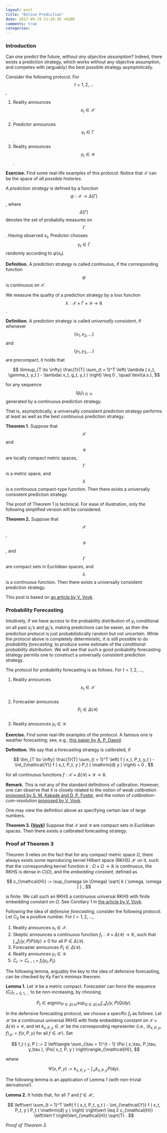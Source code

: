 ```yaml
---
layout: post
title: "Online Prediction"
date: 2017-09-19 21:29:38 +0200
comments: true
categories: 
---
```


### Introduction

Can one predict the future, *without any objective assumption*? 
Indeed, there exists a prediction strategy, which works without any objective assumption, and competes with (arguably) the best possible strategy asymptotically. 

Consider the following protocol. 
For $$t = 1, 2, \ldots$$, 

1. Reality announces $$x_t \in \mathcal{X}$$. 
2. Predictor announces $$\gamma_t \in \Gamma$$. 
3. Reality announces $$y_t \in \mathcal{Y}$$.

**Exercise.** Find some real-life examples of this protocol. Notice that $\mathcal{X}$ can be the space of *all possible histories*.

A *prediction strategy* is defined by a function $$\psi: \mathcal{X} \to \Delta (\Gamma)$$, where $$\Delta ( \Gamma )$$ denotes the set of probabiliy measures on $$\Gamma$$.
Having observed $x_t$, Predictor chooses $$\gamma_t \in \Gamma$$ randomly according to $\psi ( x_t )$.

**Definition.** A prediction strategy is called continuous, if the corresponding function $$\psi$$ is continuous on $\mathcal{X}$.

We measure the quality of a prediction strategy by a loss function $$\lambda: \mathcal{X} \times \Gamma \times \mathcal{Y} \to \mathbb{R}$$. 

**Definition.** A prediction strategy is called *universally consistent*, if whenever $$\{ x_1, x_2, \ldots \}$$ and $$\{ y_1, y_2, \ldots \}$$ are precompact, it holds that

$$
\limsup_{T \to \infty} \frac{1}{T} \sum_{t = 1}^T \left( \lambda ( x_t, \gamma_t, y_t ) - \lambda( x_t, g_t, y_t ) \right) \leq 0 , \quad \text{a.s.}, 
$$

for any sequence $$( g_t )_{t \in \mathbb{N}}$$ generated by a continuous prediction strategy.

That is, asymptotically, a universally consistent prediction strategy performs at least as well as the best continuous prediction strategy. 

**Theorem 1.** Suppose that $$\mathcal{X}$$ and $$\mathcal{Y}$$ are locally compact metric spaces, $$\Gamma$$ is a metric space, and $$\lambda$$ is a continuous compact-type function. Then there exists a universally consistent prediction strategy. 

The proof of Theorem 1 is technical. 
For ease of illustration, only the following simplified version will be considered. 

**Theorem 2.** Suppose that $$\mathcal{X}$$, $$\mathcal{Y}$$, and  $$\Gamma$$ are compact sets in Euclidean spaces, and $$\lambda$$ is a continuous function. Then there exists a universally consistent prediction strategy. 

This post is based on [an article by V. Vovk](https://arxiv.org/abs/cs/0606093).

### Probability Forecasting

Intuitively, if we have access to the probability distribution of $y_t$ conditional on all past $x_t$'s and $g_t$'s, making predictions can be easier, as then the prediction protocol is just probabilistically random but not *uncertain*. 
While the protocol above is completely deterministic, it is still possible to do *probability forecasting*, to produce some estimate of the *conditional probability distribution*. 
We will see that such a good probability forecasting strategy permits one to construct a universally consistent prediction strategy. 

The protocol for probability forecasting is as follows. 
For $t = 1, 2, \ldots$, 

1. Reality announces $$x_t \in \mathcal{X}$$. 
2. Forecaster announces $$P_t \in \Delta ( \mathcal{Y} )$$. 
3. Reality announces $y_t \in \mathcal{Y}$.

**Exercise.** Find some real-life examples of the protocol.
A famous one is weather forecasting; see, e.g., [this paper by A. P. Dawid](http://www.jstor.org/stable/2287720 ). 

**Definition.** We say that a forecasting strategy is calibrated, if 

$$
\lim_{T \to \infty} \frac{1}{T} \sum_{t = 1}^T \left( f ( x_t, P_t, y_t ) - \int_{\mathcal{Y}} f ( x_t, P_t, y ) P_t ( \mathrm{d} y ) \right) = 0 , 
$$

for all continuous functions $f: \mathcal{X} \times \Delta ( \mathcal{Y} ) \times \mathcal{Y} \to \mathbb{R}$. 

**Remark.** This is not any of the standard definitions of calibration. 
However, one can observe that it is closely related to the notion of *weak calibration* [proposed by S. M. Kakade and D. P. Foster](https://doi.org/10.1016/j.jcss.2007.04.017), and the notion of *calibration-cum-resolution* [proposed by V. Vovk](https://doi.org/10.1016/j.tcs.2007.07.026). 

One may view the definition above as specifying certain law of large numbers. 

**Theorem 3. ([Vovk](https://arxiv.org/abs/cs/0606093))** Suppose that $\mathcal{X}$ and $\mathcal{Y}$ are compact sets in Euclidean spaces. 
Then there exists a calibrated forecasting strategy.

### Proof of Theorem 3

Theorem 3 relies on the fact that for any compact metric space $\Omega$, there always exists some reproducing kernel Hilbert space (RKHS) $\mathcal{H}$ on it, such that the corresponding kernel function $k: \Omega \times \Omega \to \mathbb{R}$ is continuous, the RKHS is dense in $C( \Omega )$, and the *embedding constant*, defined as

$$
c_{\mathcal{H}} := \sup_{\omega \in \Omega} \sqrt{ k ( \omega, \omega ) } , 
$$

is finite. 
We call such an RKHS a continuous universal RKHS with finite embedding constant on $\Omega$. 
See Corollary 1 in [the article by V. Vovk](https://arxiv.org/abs/cs/0606093).

Following the idea of *defensive forecasting*, consider the following protocol. 
Let $C_0$ be a positive number. 
For $t = 1, 2, \ldots$, 

1. Reality announces $x_t \in \mathcal{X}$. 
2. Skeptic announces a continuous function $f_t: \mathcal{Y} \times \Delta ( \mathcal{Y} ) \to \mathbb{R}$, such that $\int_{\mathcal{Y}} f_t ( y, P ) P ( \mathrm{d} y ) \leq 0$ for all $P \in \Delta ( \mathcal{Y} )$. 
3. Forecaster announces $P_t \in \Delta( \mathcal{Y} )$. 
4. Reality announces $y_t \in \mathcal{Y}$. 
5. $C_t := C_{t - 1} + f_t ( y_t, P_t )$. 

The following lemma, arguably the key to the idea of defensive forecasting, can be checked by Ky Fan's minimax theorem.

**Lemma 1.** Let $\mathcal{Y}$ be a metric compact. 
Forecaster can force the sequence $( C_t )_{t = 0, 1, \ldots}$ to be non-increasing, by choosing

$$
P_t \in \mathrm{argmin}_{P \in \Delta ( \mathcal{Y} )} \mathrm{sup}_{Q \in \Delta ( \mathcal{Y} )} \int_{\mathcal{Y}} f_t (  y, P) Q( \mathrm{d} y ) . 
$$

In the defensive forecasting protocol, we choose a specific $f_t$ as follows. 
Let $\mathcal{H}$ be a continuous universal RKHS with finite embedding constant on $\mathcal{X} \times \Delta ( \mathcal{Y}  ) \times \mathcal{Y}$, and let $k_{x, P, y} \in \mathcal{H}$ be the corresponding representer (i.e., $\left\langle k_{x, P, y}, f \right\rangle_{\mathcal{H}} = f ( x, P, y )$ for all $f \in \mathcal{H}$).
Set 

$$
f_t ( y, P ) := 2 \left\langle \sum_{\tau = 1}^{t - 1} \Psi ( x_\tau, P_\tau, y_\tau ), \Psi( x_t, P, y ) \right\rangle_{\mathcal{H}}, 
$$

where

$$
\Psi ( x, P, y ) := k_{x, P, y} - \int_{\mathcal{Y}} k_{x, P, y} P ( \mathrm{d} y ) . 
$$

The following lemma is an application of Lemma 1 (with non-trivial derivations!). 

**Lemma 2.** It holds that, for all $T$ and $f \in \mathcal{H}$, 

$$
\left\vert \sum_{t = 1}^T \left( f ( x_t, P_t, y_t ) - \int_{\mathcal{Y}} f ( x_t, P_t, y ) P_t ( \mathrm{d} y ) \right) \right\vert \leq 2 c_{\mathcal{H}} \left\Vert f \right\Vert_{\mathcal{H}} \sqrt{T} . 
$$

*Proof of Theorem 3.*
